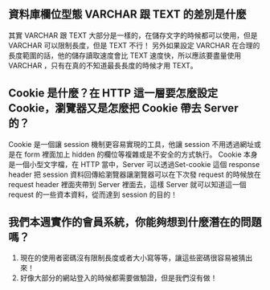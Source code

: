 ## 資料庫欄位型態 VARCHAR 跟 TEXT 的差別是什麼
其實 VARCHAR 跟 TEXT 大部分是一樣的，在儲存文字的時候都可以使用，但是 VARCHAR 可以限制長度，但是 TEXT 不行！
另外如果設定 VARCHAR 在合理的長度範圍的話，他的儲存讀取速度會比 TEXT 速度快，所以應該要盡量使用 VARCHAR ，只有在真的不知道最長長度的時候才用 TEXT。


## Cookie 是什麼？在 HTTP 這一層要怎麼設定 Cookie，瀏覽器又是怎麼把 Cookie 帶去 Server 的？
Cookie 是一個讓 session 機制更容易實現的工具，他讓 session 不用透過網址或是在 form 裡面加上 hidden 的欄位等複雜或是不安全的方式執行。
Cookie 本身是一個小型文字檔，在 HTTP 當中，Server 可以透過Set-cookie 這個 response header 把 session 資料回傳給瀏覽器讓瀏覽器可以在下次發 request 的時候放在 request header 裡面夾帶到 Server 裡面去，這樣 Server 就可以知道這一個 request 的一些資本資料，從而達到 session 的目的！


## 我們本週實作的會員系統，你能夠想到什麼潛在的問題嗎？
1. 現在的使用者密碼沒有限制長度或者大小寫等等，讓這些密碼很容易被猜出來！
2. 好像大部分的網站登入的時候都需要做驗證，但是我們沒有做！

